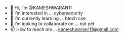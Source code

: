 - 👋 Hi, I’m @KAMESHWARAN11
- 👀 I’m interested in ... cybersecurity
- 🌱 I’m currently learning ... btech cse 
- 💞️ I’m looking to collaborate on ... not yet
- 📫 How to reach me ... kameshwaranr11@gmail.com
<!---
KAMESHWARAN11/KAMESHWARAN11 is a ✨ special ✨ repository because its `README.md` (this file) appears on your GitHub profile.
You can click the Preview link to take a look at your changes.
--->

